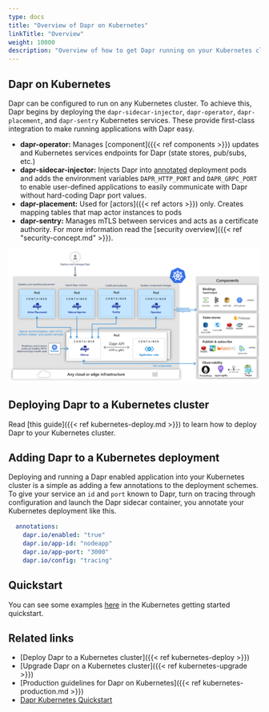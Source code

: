 ```yaml
---
type: docs
title: "Overview of Dapr on Kubernetes"
linkTitle: "Overview"
weight: 10000
description: "Overview of how to get Dapr running on your Kubernetes cluster"
---
```


## Dapr on Kubernetes

Dapr can be configured to run on any Kubernetes cluster. To achieve this, Dapr begins by deploying the `dapr-sidecar-injector`, `dapr-operator`, `dapr-placement`, and `dapr-sentry` Kubernetes services. These provide first-class integration to make running applications with Dapr easy.
- **dapr-operator:** Manages [component]({{< ref components >}}) updates and Kubernetes services endpoints for Dapr (state stores, pub/subs, etc.)
- **dapr-sidecar-injector:** Injects Dapr into [annotated](#adding-dapr-to-a-kubernetes-cluster) deployment pods and adds the environment variables `DAPR_HTTP_PORT` and `DAPR_GRPC_PORT` to enable user-defined applications to easily communicate with Dapr without hard-coding Dapr port values.
- **dapr-placement:** Used for [actors]({{< ref actors >}}) only. Creates mapping tables that map actor instances to pods
- **dapr-sentry:** Manages mTLS between services and acts as a certificate authority. For more information read the [security overview]({{< ref "security-concept.md" >}}).

<img src="/images/overview_kubernetes.png" width=800>

## Deploying Dapr to a Kubernetes cluster

Read [this guide]({{< ref kubernetes-deploy.md >}}) to learn how to deploy Dapr to your Kubernetes cluster.

## Adding Dapr to a Kubernetes deployment

Deploying and running a Dapr enabled application into your Kubernetes cluster is a simple as adding a few annotations to the deployment schemes. To give your service an `id` and `port` known to Dapr, turn on tracing through configuration and launch the Dapr sidecar container, you annotate your Kubernetes deployment like this. 

```yml
  annotations:
    dapr.io/enabled: "true"
    dapr.io/app-id: "nodeapp"
    dapr.io/app-port: "3000"
    dapr.io/config: "tracing"
```

## Quickstart

You can see some examples [here](https://github.com/dapr/quickstarts/tree/master/hello-kubernetes) in the Kubernetes getting started quickstart.

## Related links

- [Deploy Dapr to a Kubernetes cluster]({{< ref kubernetes-deploy >}})
- [Upgrade Dapr on a Kubernetes cluster]({{< ref kubernetes-upgrade >}})
- [Production guidelines for Dapr on Kubernetes]({{< ref kubernetes-production.md >}})
- [Dapr Kubernetes Quickstart](https://github.com/dapr/quickstarts/tree/master/hello-kubernetes)
